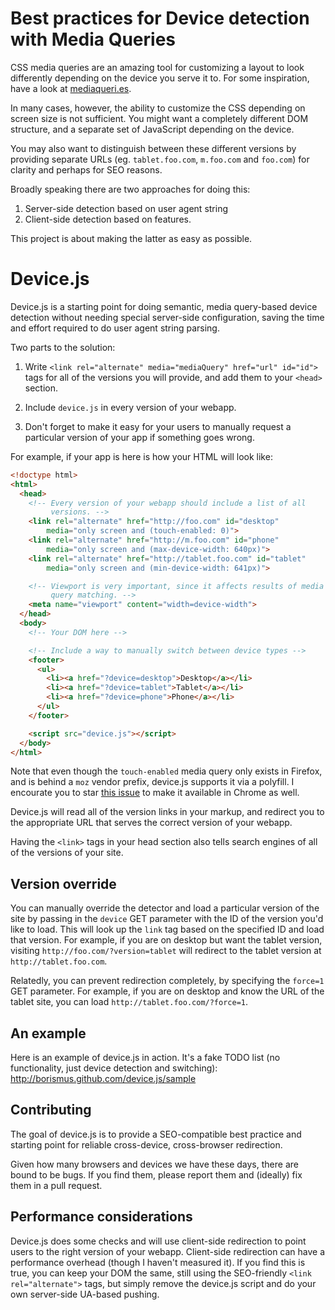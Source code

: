 # Best practices for Device detection with Media Queries

CSS media queries are an amazing tool for customizing a layout to look
differently depending on the device you serve it to. For some
inspiration, have a look at [mediaqueri.es][mq].

In many cases, however, the ability to customize the CSS depending on
screen size is not sufficient. You might want a completely different
DOM structure, and a separate set of JavaScript depending on the device.

You may also want to distinguish between these different versions by
providing separate URLs (eg. `tablet.foo.com`, `m.foo.com` and
`foo.com`) for clarity and perhaps for SEO reasons.

Broadly speaking there are two approaches for doing this:

1. Server-side detection based on user agent string
2. Client-side detection based on features.

This project is about making the latter as easy as possible.

[mq]: http://mediaqueri.es

# Device.js

Device.js is a starting point for doing semantic, media query-based
device detection without needing special server-side configuration,
saving the time and effort required to do user agent string parsing.

Two parts to the solution:

1. Write `<link rel="alternate" media="mediaQuery" href="url" id="id">`
   tags for all of the versions you will provide, and add them to your
   `<head>` section.

2. Include `device.js` in every version of your webapp.

3. Don't forget to make it easy for your users to manually request a
   particular version of your app if something goes wrong.

For example, if your app is here is how your HTML will look like:

```html
<!doctype html>
<html>
  <head>
    <!-- Every version of your webapp should include a list of all
         versions. -->
    <link rel="alternate" href="http://foo.com" id="desktop"
        media="only screen and (touch-enabled: 0)">
    <link rel="alternate" href="http://m.foo.com" id="phone"
        media="only screen and (max-device-width: 640px)">
    <link rel="alternate" href="http://tablet.foo.com" id="tablet"
        media="only screen and (min-device-width: 641px)">

    <!-- Viewport is very important, since it affects results of media
         query matching. -->
    <meta name="viewport" content="width=device-width">
  </head>
  <body>
    <!-- Your DOM here -->

    <!-- Include a way to manually switch between device types -->
    <footer>
      <ul>
        <li><a href="?device=desktop">Desktop</a></li>
        <li><a href="?device=tablet">Tablet</a></li>
        <li><a href="?device=phone">Phone</a></li>
      </ul>
    </footer>

    <script src="device.js"></script>
  </body>
</html>
```

Note that even though the `touch-enabled` media query only exists in
Firefox, and is behind a `moz` vendor prefix, device.js supports it via
a polyfill. I encourate you to star [this issue][crbug] to make it
available in Chrome as well.

Device.js will read all of the version links in your markup, and
redirect you to the appropriate URL that serves the correct version of
your webapp.

Having the `<link>` tags in your head section also tells search engines
of all of the versions of your site.

[crbug]: http://crbug.com/123062

## Version override

You can manually override the detector and load a particular version of
the site by passing in the `device` GET parameter with the ID of the
version you'd like to load. This will look up the `link` tag based on
the specified ID and load that version. For example, if you are on
desktop but want the tablet version, visiting
`http://foo.com/?version=tablet` will redirect to the tablet version at
`http://tablet.foo.com`.

Relatedly, you can prevent redirection completely, by specifying the
`force=1` GET parameter. For example, if you are on desktop and know the
URL of the tablet site, you can load `http://tablet.foo.com/?force=1`.

## An example

Here is an example of device.js in action. It's a fake TODO list (no
functionality, just device detection and switching):
<http://borismus.github.com/device.js/sample>

## Contributing

The goal of device.js is to provide a SEO-compatible best practice and
starting point for reliable cross-device, cross-browser redirection.

Given how many browsers and devices we have these days, there are bound
to be bugs. If you find them, please report them and (ideally) fix them
in a pull request.

## Performance considerations

Device.js does some checks and will use client-side redirection to point
users to the right version of your webapp. Client-side redirection can
have a performance overhead (though I haven't measured it). If you find
this is true, you can keep your DOM the same, still using the
SEO-friendly `<link rel="alternate">` tags, but simply remove the
device.js script and do your own server-side UA-based pushing.
